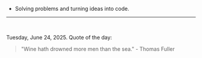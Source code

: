 - Solving problems and turning ideas into code.

---

<br>

<!-- quote_marker -->
Tuesday, June 24, 2025. Quote of the day:

> "Wine hath drowned more men than the sea." - Thomas Fuller

